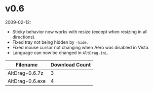 # v0.6

2009-02-12:
- Sticky behavior now works with resize (except when resizing in all directions).
- Fixed tray not being hidden by `-hide`.
- Fixed mouse cursor not changing when Aero was disabled in Vista.
- Language can now be changed in `AltDrag.ini`.

Filename | Download Count
-------- | --------------
AltDrag-0.6.7z | 3
AltDrag-0.6.exe | 4
